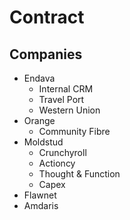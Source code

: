 # Contract

## Companies

- Endava
  - Internal CRM
  - Travel Port
  - Western Union
- Orange
  - Community Fibre
- Moldstud
  - Crunchyroll
  - Actioncy
  - Thought & Function
  - Capex
- Flawnet
- Amdaris
